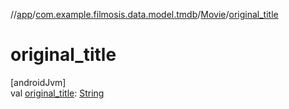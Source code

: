//[app](../../../index.md)/[com.example.filmosis.data.model.tmdb](../index.md)/[Movie](index.md)/[original_title](original_title.md)

# original_title

[androidJvm]\
val [original_title](original_title.md): [String](https://kotlinlang.org/api/latest/jvm/stdlib/kotlin/-string/index.html)
